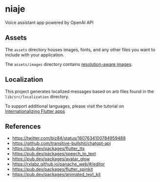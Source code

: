 # niaje

Voice assistant app powered by OpenAI API

## Assets

The `assets` directory houses images, fonts, and any other files you want to
include with your application.

The `assets/images` directory contains [resolution-aware
images](https://flutter.dev/docs/development/ui/assets-and-images#resolution-aware).

## Localization

This project generates localized messages based on arb files found in
the `lib/src/localization` directory.

To support additional languages, please visit the tutorial on
[Internationalizing Flutter
apps](https://flutter.dev/docs/development/accessibility-and-localization/internationalization)

## References

- https://twitter.com/biz84/status/1607634100784959488
- https://github.com/transitive-bullshit/chatgpt-api
- https://pub.dev/packages/flutter_tts
- https://pub.dev/packages/speech_to_text
- https://pub.dev/packages/avatar_glow
- https://rxlabz.github.io/panache_web/#/editor
- https://pub.dev/packages/flutter_spinkit
- https://pub.dev/packages/animated_text_kit
